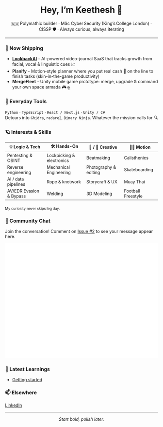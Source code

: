 <!-- GitHub profile README -->
<h1 align="center">Hey, I’m Keethesh 👋</h1>
<p align="center">
  🇲🇺  Polymathic builder · MSc Cyber Security (King’s College London) · CISSP 🛡️ · Always curious, always iterating
</p>

---

### 🚢  Now Shipping
- **[LookbackAI](https://lookbackai.com)** - AI-powered video-journal SaaS that tracks growth from facial, vocal & linguistic cues 📈  
- **Planify** - Motion-style planner where you put real cash 💸 on the line to finish tasks (skin-in-the-game productivity)  
- **MergeFleet** - Unity mobile game prototype: merge, upgrade & command your own space armada 🎮🛸  

### 🧰  Everyday Tools
`Python` · `TypeScript` · `React / Next.js` · `Unity / C#`  
Detours into `Ghidra`, `radare2`, `Binary Ninja`. Whatever the mission calls for 🔍

### 🪐  Interests & Skills
| 💡 Logic & Tech | 🛠️ Hands-On | 🎵 / 🎨 Creative | 🏃‍♂️ Motion |
|-----------------|-------------|-----------------|--------------|
| Pentesting & OSINT | Lockpicking & electronics | Beatmaking | Calisthenics |
| Reverse engineering | Mechanical Engineering | Photography & editing | Skateboarding |
| AI / data pipelines | Rope & knotwork | Storycraft & UX | Muay Thai |
| AV/EDR Evasion & Bypass | Welding | 3D Modeling | Football Freestyle |

<sub>My curiosity never skips leg day.</sub>

### 💬 Community Chat
Join the conversation! Comment on [Issue #2](https://github.com/keethesh/keethesh/issues/2) to see your message appear here.

![GitHub Chat](chat-display.svg?v=1759339141)

### 🧠 Latest Learnings

<!-- TIL_START -->
* [Getting started](til/001-getting-started.md)
<!-- TIL_END -->

### 📫  Elsewhere
[LinkedIn](https://www.linkedin.com/in/keethesh)

---

<p align="center"><em>Start bold, polish later.</em></p>
